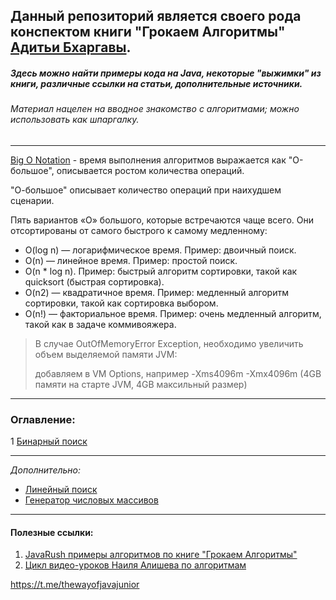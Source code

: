 ## Данный репозиторий является своего рода конспектом книги "Грокаем Алгоритмы" [Адитьи Бхаргавы](https://adit.io).
##### Здесь можно найти примеры кода на Java, некоторые "выжимки" из книги, различные ссылки на статьи, дополнительные источники.
###### Материал нацелен на вводное знакомство с алгоритмами; можно использовать как шпаргалку.  
___
[Big O Notation](https://techrocks.ru/2019/10/19/big-o-notation-simply-explained/) - время выполнения алгоритмов выражается как "О-большое", описывается ростом количества операций. 

"О-большое" описывает количество операций при наихудшем сценарии.

Пять вариантов «О» большого, которые встречаются чаще всего. Они отсортированы от самого быстрого к самому медленному:

- O(log n) — логарифмическое время. Пример: двоичный поиск.
- O(n) — линейное время. Пример: простой поиск.
- O(n * log n). Пример: быстрый алгоритм сортировки, такой как quicksort (быстрая сортировка).
- O(n2) — квадратичное время. Пример: медленный алгоритм сортировки, такой как сортировка выбором.
- O(n!) — факториальное время. Пример: очень медленный алгоритм, такой как в задаче коммивояжера.

>В случае OutOfMemoryError Exception, необходимо увеличить объем выделяемой памяти JVM:
>
>добавляем в VM Options, например -Xms4096m -Xmx4096m (4GB памяти на старте JVM, 4GB максильный размер) 
___
### Оглавление:

1  [Бинарный поиск](src/main/java/binarySearch/README.md)

___
_Дополнительно:_
- [Линейный поиск](src/main/java/linearSearch/LinearSearch.java)
- [Генератор числовых массивов](src/main/java/generator/ArrayIntGenerator.java)


___
#### Полезные ссылки:
1. [JavaRush примеры алгоритмов по книге "Грокаем Алгоритмы"](https://javarush.ru/groups/posts/1899-grokaem-algoritmih-ili-bezboleznennoe-vvedenie-v-algoritmih) 
2. [Цикл видео-уроков Наиля Алишева по алгоритмам](https://youtube.com/playlist?list=PLAma_mKffTOT_qpTFv4KdD9DhOAUd5Rqy)

https://t.me/thewayofjavajunior